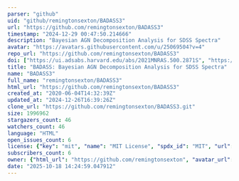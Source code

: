 ```yaml
---
parser: "github"
uid: "github/remingtonsexton/BADASS3"
url: "https://github.com/remingtonsexton/BADASS3"
timestamp: "2024-12-29 00:47:50.214666"
description: "Bayesian AGN Decomposition Analysis for SDSS Spectra"
avatar: "https://avatars.githubusercontent.com/u/25069504?v=4"
repo_url: "https://github.com/remingtonsexton/BADASS3"
doi: ["https://ui.adsabs.harvard.edu/abs/2021MNRAS.500.2871S", "https://ui.adsabs.harvard.edu/abs/2024ascl.soft12004S/abstract"]
title: "BADASS: Bayesian AGN Decomposition Analysis for SDSS Spectra"
name: "BADASS3"
full_name: "remingtonsexton/BADASS3"
html_url: "https://github.com/remingtonsexton/BADASS3"
created_at: "2020-06-04T14:32:39Z"
updated_at: "2024-12-26T16:39:26Z"
clone_url: "https://github.com/remingtonsexton/BADASS3.git"
size: 1996962
stargazers_count: 46
watchers_count: 46
language: "HTML"
open_issues_count: 6
license: {"key": "mit", "name": "MIT License", "spdx_id": "MIT", "url": "https://api.github.com/licenses/mit", "node_id": "MDc6TGljZW5zZTEz"}
subscribers_count: 6
owner: {"html_url": "https://github.com/remingtonsexton", "avatar_url": "https://avatars.githubusercontent.com/u/25069504?v=4", "login": "remingtonsexton", "type": "User"}
date: "2025-10-18 14:24:59.047912"
---
```

